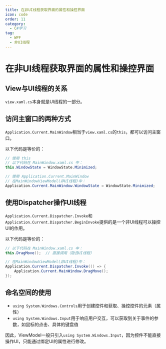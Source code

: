 ```yaml
---
title: 在非UI线程获取界面的属性和操控界面
icon: code
order: 11
category:
  - C#学习
tag:
  - WPF
  - 非UI线程
---
```


# 在非UI线程获取界面的属性和操控界面

## View与UI线程的关系

`view.xaml.cs`本身就是UI线程的一部分。

## 访问主窗口的两种方式

`Application.Current.MainWindow`相当于`view.xaml.cs`的`this`，都可以访问主窗口。

以下代码是等价的：

```csharp
// 使用 this
// 以下代码在 MainWindow.xaml.cs 中：
this.WindowState = WindowState.Minimized;

// 使用 Application.Current.MainWindow
// 在MainWindowViewModel(非UI线程)中：
Application.Current.MainWindow.WindowState = WindowState.Minimized;
```

## 使用Dispatcher操作UI线程

`Application.Current.Dispatcher.Invoke`和`Application.Current.Dispatcher.BeginInvoke`提供的是一个非UI线程可以操控UI的作用。

以下代码是等价的：

```csharp
// 以下代码在 MainWindow.xaml.cs 中：
this.DragMove();  // 直接调用（隐含UI线程）

// 在MainWindowViewModel(非UI线程)中：
Application.Current.Dispatcher.Invoke(() => {
    Application.Current.MainWindow.DragMove();
});
```

## 命名空间的使用

- `using System.Windows.Controls`用于创建控件和获取、操控控件的元素（属性）
- `using System.Windows.Input`用于响应用户交互，可以获取到关于事件的参数，如鼠标的点击、具体的键盘值

因此，ViewModel一般只引入`using System.Windows.Input`，因为控件不能直接操作UI，只能通过绑定UI的属性进行修改。